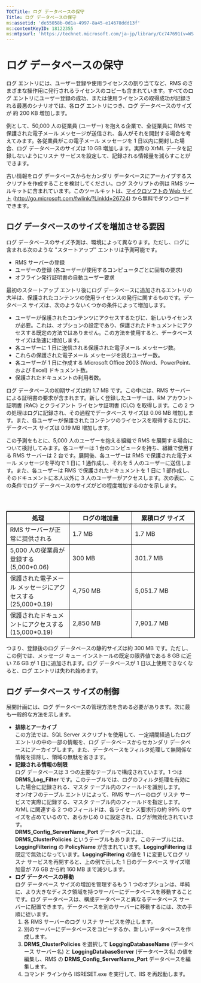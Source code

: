 ```yaml
---
TOCTitle: ログ データベースの保守
Title: ログ データベースの保守
ms:assetid: 'de55058b-0d1a-4997-8a45-e14678ddd13f'
ms:contentKeyID: 18122355
ms:mtpsurl: 'https://technet.microsoft.com/ja-jp/library/Cc747691(v=WS.10)'
---
```


ログ データベースの保守
=======================

ログ エントリには、ユーザー登録や使用ライセンスの割り当てなど、RMS のさまざまな操作用に発行されるライセンスのコピーも含まれています。すべてのログ エントリにユーザー登録の成功、または使用ライセンスの取得成功が記録される最悪のシナリオでは、各ログ エントリにつき、ログ データベースのサイズが 約 200 KB 増加します。

例として、50,000 人の従業員 (ユーザー) を抱える企業で、全従業員に RMS で保護された電子メール メッセージが送信され、各人がそれを開封する場合を考えてみます。各従業員がこの電子メール メッセージを 1 日以内に開封した場合、ログ データベースのサイズは 10 GB 増加します。実際の XrML データを記録しないようにリスナ サービスを設定して、記録される情報量を減らすことができます。

古い情報をログ データベースからセカンダリ データベースにアーカイブするスクリプトを作成することを検討してください。ログ スクリプトの例は RMS ツールキットに含まれています。このツールキットは、[マイクロソフトの Web サイト](http://go.microsoft.com/fwlink/?linkid=26724) (http://go.microsoft.com/fwlink/?LinkId=26724) から無料でダウンロードできます。

ログ データベースのサイズを増加させる要因
-----------------------------------------

ログ データベースのサイズ予測は、環境によって異なります。ただし、ログに含まれる次のような "スタートアップ" エントリは予測可能です。

-   RMS サーバーの登録
-   ユーザーの登録 (各ユーザーが使用するコンピュータごとに固有の要求)
-   オフライン発行証明書の自動ユーザー要求

最初のスタートアップ エントリ後にログ データベースに追加されるエントリの大半は、保護されたコンテンツの使用ライセンスの発行に関するものです。データベース サイズは、次のようないくつかの条件によって増加します。

-   ユーザーが保護されたコンテンツにアクセスするたびに、新しいライセンスが必要。これは、オプションの設定であり、保護されたドキュメントにアクセスする既定の方法ではありません。この方法を使用すると、データベース サイズは急速に増加します。
-   各ユーザーに 1 日に送信される保護された電子メール メッセージ数。
-   これらの保護された電子メール メッセージを読むユーザー数。
-   各ユーザーが 1 日に作成する Microsoft Office 2003 (Word、PowerPoint、および Excel) ドキュメント数。
-   保護されたドキュメントの利用者数。

ログ データベースの初期サイズは約 1.7 MB です。この中には、RMS サーバーによる証明書の要求が含まれます。新しく登録したユーザーは、RM アカウント証明書 (RAC) とクライアント ライセンサ証明書 (CLC) を取得します。この 2 つの処理はログに記録され、その過程でデータベース サイズは 0.06 MB 増加します。また、各ユーザーが保護されたコンテンツのライセンスを取得するたびに、データベース サイズは 0.19 MB 増加します。

この予測をもとに、5,000 人のユーザーを抱える組織で RMS を展開する場合について検討してみます。各ユーザーは 1 台のコンピュータを持ち、組織で使用する RMS サーバーは 2 台です。展開後、各ユーザーは RMS で保護された電子メール メッセージを平均で 1 日に 1 通作成し、それを 5 人のユーザーに送信します。また、各ユーザーは RMS で保護されたドキュメントを 1 日に 1 部作成し、そのドキュメントに本人以外に 3 人のユーザーがアクセスします。次の表に、この条件でログ データベースのサイズがどの程度増加するのかを示します。

###  

 
<table style="border:1px solid black;">
<colgroup>
<col width="33%" />
<col width="33%" />
<col width="33%" />
</colgroup>
<thead>
<tr class="header">
<th style="border:1px solid black;" >処理</th>
<th style="border:1px solid black;" >ログの増加量</th>
<th style="border:1px solid black;" >累積ログ サイズ</th>
</tr>
</thead>
<tbody>
<tr class="odd">
<td style="border:1px solid black;">RMS サーバーが正常に提供される</td>
<td style="border:1px solid black;">1.7 MB</td>
<td style="border:1px solid black;">1.7 MB</td>
</tr>
<tr class="even">
<td style="border:1px solid black;">5,000 人の従業員が登録する (5,000*0.06)</td>
<td style="border:1px solid black;">300 MB</td>
<td style="border:1px solid black;">301.7 MB</td>
</tr>
<tr class="odd">
<td style="border:1px solid black;">保護された電子メール メッセージにアクセスする (25,000*0.19)</td>
<td style="border:1px solid black;">4,750 MB</td>
<td style="border:1px solid black;">5,051.7 MB</td>
</tr>
<tr class="even">
<td style="border:1px solid black;">保護されたドキュメントにアクセスする (15,000*0.19)</td>
<td style="border:1px solid black;">2,850 MB</td>
<td style="border:1px solid black;">7,901.7 MB</td>
</tr>
</tbody>
</table>
  
つまり、登録後のログ データベースの静的サイズは約 300 MB です。ただし、この例では、メッセージ キュー インストールの既定の限界値である 8 GB に近い 7.6 GB が 1 日に追加されます。ログ データベースが 1 日以上使用できなくなると、ログ エントリは失われ始めます。
  
ログ データベース サイズの制御  
------------------------------
  
展開計画には、ログ データベースの管理方法を含める必要があります。次に最も一般的な方法を示します。
  
-   **排除とアーカイブ**  
    この方法では、SQL Server スクリプトを使用して、一定期間経過したログ エントリの中の一部の情報を、ログ データベースからセカンダリ データベースにアーカイブします。また、データベースをフィルタ処理して無関係な情報を排除し、領域の無駄を省きます。  
-   **記録される情報の制限**  
    ログ データベースは 3 つの主要なテーブルで構成されています。1 つは **DRMS\_Log\_Filter** です。このテーブルでは、ログのフィルタ処理を有効にした場合に記録される、マスタ テーブル内のフィールドを識別します。  
    オン/オフのテーブル エントリによって、RMS サーバーのログ リスナ サービスで実際に記録する、マスタ テーブル内のフィールドを指定します。XrML に関連する 2 つのフィールドは、各ライセンス要求行の約 99% のサイズを占めているので、あらかじめ 0 に設定され、ログが無効化されています。  
    **DRMS\_Config\_ServerName\_Port** データベースには、**DRMS\_ClusterPolicies** というテーブルもあります。このテーブルには、**LoggingFiltering** の **PolicyName** が含まれています。**LoggingFiltering** は既定で無効になっています。**LoggingFiltering** の値を 1 に変更してログ リスナ サービスを再開すると、上の例で示した 1 日のデータベース サイズ増加量が 7.6 GB から約 160 MB まで減少します。  
-   **ログ データベースの移動**  
    ログ データベース サイズの増加を管理するもう 1 つのオプションは、単純に、より大きなディスク領域を持つサーバーにデータベースを移動することです。ログ データベースは、構成データベースと異なるデータベース サーバーに配置できます。データベースを別のサーバーに移動するには、次の手順に従います。  
    1.  各 RMS サーバーのログ リスナ サービスを停止します。  
    2.  別のサーバーにデータベースをコピーするか、新しいデータベースを作成します。  
    3.  **DRMS\_ClusterPolicies** を選択して **LoggingDatabaseName** (データベース サーバー名) と **LoggingDatabaseServer** (データベース名) の値を編集し、RMS の **DRMS\_Config\_ServerName\_Port** データベースを編集します。  
    4.  コマンド ラインから IISRESET.exe を実行して、IIS を再起動します。
